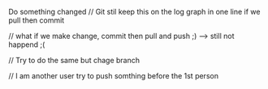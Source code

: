 Do something changed // Git stil keep this on the log graph in one line if we pull then commit

// what if we make change, commit then pull and push ;) --> still not happend ;(

// Try to do the same but chage branch

// I am another user try to push somthing before the 1st person
